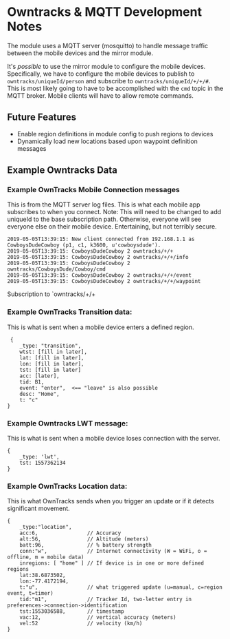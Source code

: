 # Owntracks & MQTT Development Notes
The module uses a MQTT server (mosquitto) to handle message traffic between the mobile devices and the mirror module. 

It's *possible* to use the mirror module to configure the mobile devices. Specifically, we have to configure the mobile devices to publish to `owntracks/uniqueId/person` and subscribe to `owntracks/uniqueId/+/+/#`. This is most likely going to have to be accomplished with the `cmd` topic in the MQTT broker. Mobile clients will have to allow remote commands.

## Future Features
* Enable region definitions in module config to push regions to devices
* Dynamically load new locations based upon waypoint definition messages

## Example Owntracks Data
### Example OwnTracks Mobile Connection messages
This is from the MQTT server log files. This is what each mobile app subscribes to when you connect.
Note: This will need to be changed to add uniqueId to the base subscription path. Otherwise, everyone will see everyone else on their mobile device. Entertaining, but not terribly secure.
```
2019-05-05T13:39:15: New client connected from 192.168.1.1 as CowboysDudeCowboy (p1, c1, k3600, u'cowboysdude').
2019-05-05T13:39:15: CowboysDudeCowboy 2 owntracks/+/+
2019-05-05T13:39:15: CowboysDudeCowboy 2 owntracks/+/+/info
2019-05-05T13:39:15: CowboysDudeCowboy 2 owntracks/CowboysDude/Cowboy/cmd
2019-05-05T13:39:15: CowboysDudeCowboy 2 owntracks/+/+/event
2019-05-05T13:39:15: CowboysDudeCowboy 2 owntracks/+/+/waypoint
```
Subscription to `owntracks/+/+ 

### Example OwnTracks Transition data:
This is what is sent when a mobile device enters a defined region.
```
 {
    _type: "transition",
    wtst: [fill in later],
    lat: [fill in later],
    lon: [fill in later],
    tst: [fill in later]
    acc: [later],
    tid: B1,
    event: "enter",  <== "leave" is also possible
    desc: "Home",
    t: "c"
}
```

### Example Owntracks LWT message:
This is what is sent when a mobile device loses connection with the server.
```
{ 
    _type: 'lwt', 
    tst: 1557362134 
}
```


### Example OwnTracks Location data: 
This is what OwnTracks sends when you trigger an update or if it detects significant movement.
```
{
    _type:"location",
    acc:6,                // Accuracy
    alt:56,               // Altitude (meters)
    batt:96,              // % battery strength
    conn:"w",             // Internet connectivity (W = WiFi, o = offline, m = mobile data)
    inregions: [ "home" ] // If device is in one or more defined regions
    lat:38.6873502,
    lon:-77.4172194,
    t:"u",                // what triggered update (u=manual, c=region event, t=timer)
    tid:"m1",             // Tracker Id, two-letter entry in preferences->connection->identification
    tst:1553036588,       // timestamp
    vac:12,               // vertical accuracy (meters)
    vel:52                // velocity (km/h)
}
```